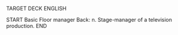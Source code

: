 TARGET DECK
ENGLISH

START
Basic
Floor manager
Back: n. Stage-manager of a television production.
END
